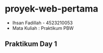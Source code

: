 # proyek-web-pertama
* Ihsan Fadillah - 4523210053
* Mata Kuliah : Praktikum PBW
## Praktikum Day 1 
